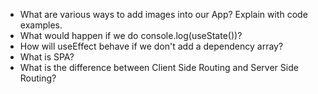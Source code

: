 - What are various ways to add images into our App? Explain with code examples.
- What would happen if we do console.log(useState())?
- How will useEffect behave if we don't add a dependency array?
- What is SPA?
- What is the difference between Client Side Routing and Server Side Routing?